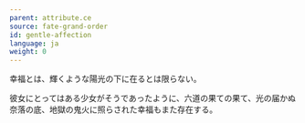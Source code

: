 ```yaml
---
parent: attribute.ce
source: fate-grand-order
id: gentle-affection
language: ja
weight: 0
---
```


幸福とは、輝くような陽光の下に在るとは限らない。

彼女にとってはある少女がそうであったように、六道の果ての果て、光の届かぬ奈落の底、地獄の鬼火に照らされた幸福もまた存在する。
